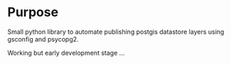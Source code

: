# Purpose

Small python library to automate publishing postgis datastore layers using gsconfig and psycopg2.


Working but early development stage ...
